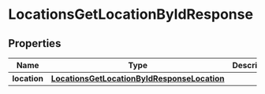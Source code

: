 

# LocationsGetLocationByIdResponse


## Properties

| Name | Type | Description | Notes |
|------------ | ------------- | ------------- | -------------|
|**location** | [**LocationsGetLocationByIdResponseLocation**](LocationsGetLocationByIdResponseLocation.md) |  |  |



